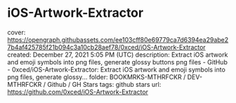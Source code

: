 # iOS-Artwork-Extractor

cover: https://opengraph.githubassets.com/ee103cff80e69779ca7d6394ea29abe27b4af425785f21b094c3a10cb28aef78/0xced/iOS-Artwork-Extractor
created: December 27, 2021 5:05 PM (UTC)
description: Extract iOS artwork and emoji symbols into png files, generate glossy buttons png files - GitHub - 0xced/iOS-Artwork-Extractor: Extract iOS artwork and emoji symbols into png files, generate glossy...
folder: BOOKMRKS-MTHRFCKR / DEV-MTHRFCKR / Github / GH Stars
tags: github stars
url: https://github.com/0xced/iOS-Artwork-Extractor